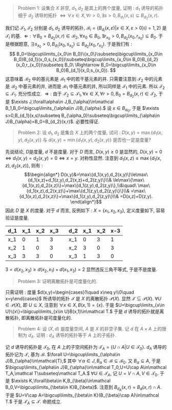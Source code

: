 > Problem 1: 设集合 $X$ 非空, $d_1,d_2$ 是其上的两个度量, 证明 : $d_1$ 诱导的拓扑细于 $d_2$ 诱导的拓扑 $\Leftrightarrow\forall x\in X,\forall r>0,\exists s>0,B_{d_1}(x,s)\subseteq B_{d_2}(x,r).$

我们记 $\mathcal{T}_1,\mathcal{T}_2$ 分别是 $d_1,d_2$ 诱导的拓扑, $\mathcal B_i=\{B_{d_i}(x,\varepsilon)|x\in X,\varepsilon>0\}(i=1,2)$ 是 $\mathcal T_i$ 的基.
$\Leftarrow:$ $\forall B_0=B_{d_2}(x,r)\in\mathcal B_2,\forall x_0\in B_0,\exists r_{x_0}>0,B_{d_2}(x_0,r_{x_0})\subseteq B_0.$ 于是根据题意, $\exists s_{x_0}>0,B_{d_1}(x_0,s_{x_0})\subseteq B_{d_2}(x_0,r_{x_0})$. 于是我们有 : 
$$
B_0=\bigcup\limits_{x_0\in B_0}\{x_0\}\subseteq\bigcup\limits_{x_0\in B_0}B_{d_1}(x_0,s_{x_0})\subseteq\bigcup\limits_{x_0\in B_0}B_{d_2}(x_0,r_{x_0})\subseteq B_0\ \Rightarrow B_0=\bigcup\limits_{x_0\in B_0}B_{d_1}(x_0,s_{x_0}).
$$
这意味着 $\mathcal B_2$ 中的基元素是 $\mathcal B_1$ 中的若干基元素的并. 只需要注意到 $\mathcal T_2$ 中的元素是 $\mathcal B_2$ 中基元素的并, 进而是 $\mathcal B_1$ 中基元素的并, 所以同样是 $\mathcal T_1$ 中的元素. 所以 $\mathcal T_2\subseteq\mathcal T_1$. 充分性成立.
$\Rightarrow:$ 由于 $\mathcal T_2\subseteq\mathcal T_1,\forall x\in X,\forall r>0,B_0=B_{d_2}(x,r)\in\mathcal T_2,$ 于是 $\exists J,\forall\alpha\in J,B_{\alpha}\in\mathcal B_1,B_0=\bigcup\limits_{\alpha\in J}B_{\alpha}.$ 设 $x\in B_{\alpha_0},$ 于是 $\exists s>0,B_{d_1}(x,s)\subseteq B_{\alpha_0}\subseteq\bigcup\limits_{\alpha\in J}B_{\alpha}=B_0=B_{d_2}(x,r)$. 必要性得证.

> Problem 2: 设 $d_1,d_2$ 是集合 $X$ 上的两个度量, 试问 : $D(x,y)=\max\{d_1(x,y),d_2(x,y)\}$ 与 $d(x,y)=\min\{d_1(x,y),d_2(x,y)\}$ 是否也一定是度量?

先说结论, $D$是度量, $d$ 不是度量.
对于 $D$ 而言, $D(x,y)\ge 0$ 是显然的, $D(x,y)=0\Leftrightarrow d_1(x,y)=d_2(x,y)=0\Leftrightarrow x=y.$ 对称性显然. 
注意到 $d_1(x,z)\le\max\{d_1(x,z),d_2(x,z)\},$ 则有 :
$$\begin{align*}
D(x,y)&=\max\{d_1(x,y),d_2(x,y)\}\le\max\{d_1(x,z)+d_1(z,y),d_2(x,z)+d_2(z,y)\}\\&
\le\max\{\max\{d_1(x,z),d_2(x,z)\}+\max\{d_1(z,y),d_2(z,y)\},\\&\quad\ \max\{d_1(x,z),d_2(x,z)\}+\max\{d_1(z,y),d_2(z,y)\}\}\\&
=\max\{d_1(x,z),d_2(x,z)\}+\max\{d_1(z,y),d_2(z,y)\}\\&
=D(x,z)+D(z,y).
\end{align*}$$
因此 $D$ 是 $X$ 的度量. 对于 $d$ 而言, 反例如下 : $X=\{x_1,x_2,x_3\},$ 定义度量如下, 容易验证是度量.

| d_1 | x_1 | x_2 | x_3 |     | d_2 | x_1 | x_2 | x-3 |
| --- | --- | --- | --- | --- | --- | --- | --- | --- |
| x_1 | 0   | 1   | 3   |     | x_1 | 0   | 3   | 1   |
| x_2 | 1   | 0   | 3   |     | x_2 | 3   | 0   | 3   |
| x_3 | 3   | 3   | 0   |     | x_3 | 1   | 3   | 0   |
$3=d(x_2,x_3)\ge d(x_2,x_1)+d(x_1,x_3)=2$ 显然违反三角不等式, 于是不是度量.

> Problem 3: 证明离散拓扑是可度量化的.

只需证明 : 度量 $d(x,y)=\begin{cases}1\quad x\neq y\\0\quad x=y\end{cases}$ 所诱导的拓扑 $\mathcal T$ 是 $X$ 的离散拓扑 $\mathscr P(X)$. 显然 $\mathcal T\subseteq\mathscr P(X)$.
$\forall U\in\mathscr P(X),$ 即 $U\subseteq X,$ 注意到 $\forall x\in X,B(x,1)=\{x\}$. 于是 $U=\bigcup\limits_{x\in U}\{x\}=\bigcup\limits_{x\in U}B(x,1)\in\mathcal T.$ 于是 $d$ 诱导的拓扑就是离散拓扑, 即离散拓扑是可度量化的.

> Problem 4: 设 $(X,d)$ 是度量空间, $A$ 是 $X$ 的非空子集. 记 $d$ 在 $A\times A$ 上的限制为 $d_A.$ 证明 : $d_A$ 诱导的拓扑等于 $A$ 上的子拓扑.

记 $d$ 诱导的拓扑是 $\mathcal T_0,$ 在 $A$ 上的子空间拓扑为 $\mathcal T_A=\{U\cap A|U\in \mathcal T_0\}.$ $d_A$ 诱导的拓扑记为 $\mathcal T$, 基为 $\mathcal B$.
$\forall U=\bigcup\limits_{\alpha\in J}B_{\alpha}\in\mathcal{T},$ 其中 $\forall\alpha\in J,B_{\alpha}\in\mathcal B\subseteq \mathcal B_0$. 又 $B_{\alpha}\subseteq A,$ 于是 $\bigcup\limits_{\alpha\in J}B_{\alpha}\in\mathcal T_0,U=U\cap A\in\mathcal T_A,\mathcal T\subseteq\mathcal T_A.$
$\forall U\in\mathcal T_A,$ 记 $U=V\cap A,V\in\mathcal T_0.$ 于是 $\exists K,\forall\beta\in K,B_{\beta}\in\mathcal B_0,V=\bigcup\limits_{\beta\in K}B_{\beta}$.
注意到 $B_{d_A}(x,r)=B_d(x,r)\cap A$. 于是 $U=V\cap A=\bigcup\limits_{\beta\in K}(B_{\beta}\cap A)\in\mathcal T.$ 于是 $\mathcal T_A\subseteq\mathcal T$. 命题成立.